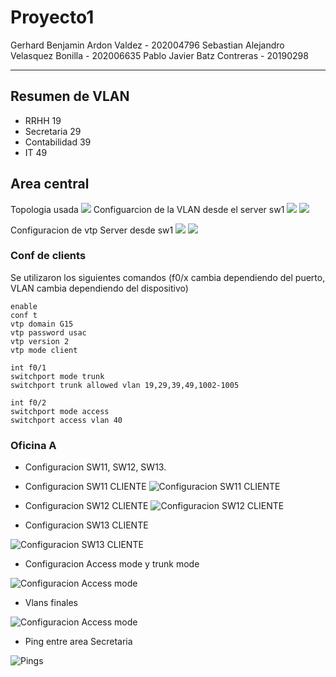 # Proyecto1 
Gerhard Benjamin Ardon Valdez - 202004796
Sebastian Alejandro Velasquez Bonilla - 202006635
Pablo Javier Batz Contreras - 20190298

---
## Resumen de VLAN 
- RRHH           19
- Secretaria     29
- Contabilidad   39
- IT             49

## Area central 
Topologia usada
![](./assets/topologiaCental.PNG)
Configuarcion de la VLAN desde el server sw1
![](./assets/vlanServer.PNG)
![](./assets/vlanServer2.PNG)

Configuracion de vtp Server desde sw1
![](./assets/vtpDomain.PNG)
![](./assets/vtpStatusServer.PNG)

### Conf de clients
Se utilizaron los siguientes comandos (f0/x cambia dependiendo del puerto, VLAN cambia dependiendo del dispositivo)
```
enable
conf t 
vtp domain G15
vtp password usac
vtp version 2 
vtp mode client

int f0/1
switchport mode trunk
switchport trunk allowed vlan 19,29,39,49,1002-1005

int f0/2
switchport mode access
switchport access vlan 40
```

### Oficina A

- Configuracion SW11, SW12, SW13.

- Configuracion SW11 CLIENTE
![Configuracion SW11 CLIENTE](SW11%20.jpg)

- Configuracion SW12 CLIENTE
![Configuracion SW12 CLIENTE](sw12.jpg)

- Configuracion SW13 CLIENTE

![Configuracion SW13 CLIENTE](sw13.jpg)

- Configuracion Access mode y trunk mode
  
![Configuracion Access mode](accresmode.jpg)

- Vlans finales 
  
![Configuracion Access mode](VLANS.jpg)

- Ping entre area Secretaria

![Pings](pingSEC.jpg)
